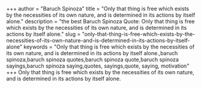 +++
author = "Baruch Spinoza"
title = "Only that thing is free which exists by the necessities of its own nature, and is determined in its actions by itself alone."
description = "the best Baruch Spinoza Quote: Only that thing is free which exists by the necessities of its own nature, and is determined in its actions by itself alone."
slug = "only-that-thing-is-free-which-exists-by-the-necessities-of-its-own-nature-and-is-determined-in-its-actions-by-itself-alone"
keywords = "Only that thing is free which exists by the necessities of its own nature, and is determined in its actions by itself alone.,baruch spinoza,baruch spinoza quotes,baruch spinoza quote,baruch spinoza sayings,baruch spinoza saying,quotes, sayings,quote, saying, motivation"
+++
Only that thing is free which exists by the necessities of its own nature, and is determined in its actions by itself alone.

